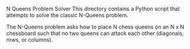 N Queens Problem Solver
This directory contains a Python script that attempts to solve the classic N-Queens problem.

The N-Queens problem asks how to place N chess queens on an N x N chessboard such that no two queens can attack each other (diagonals, rows, or columns).
